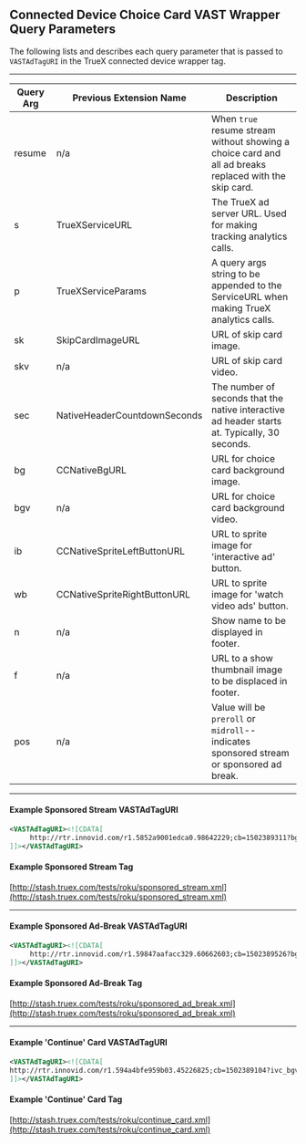 ## Connected Device Choice Card VAST Wrapper Query Parameters

The following lists and describes each query parameter that is passed to `VASTAdTagURI` in the TrueX connected device wrapper tag.

---

| Query Arg | Previous Extension Name | Description |
| ------------- | ------------- | ------------- |
| resume | n/a | When `true` resume stream without showing a choice card and all ad breaks replaced with the skip card. |
| s | TrueXServiceURL | The TrueX ad server URL.  Used for making tracking analytics calls. |
| p | TrueXServiceParams | A query args string to be appended to the ServiceURL when making TrueX analytics calls. |
| sk | SkipCardImageURL | URL of skip card image. |
| skv | n/a | URL of skip card video. |
| sec | NativeHeaderCountdownSeconds | The number of seconds that the native interactive ad header starts at.  Typically, 30 seconds. |
| bg | CCNativeBgURL | URL for choice card background image. |
| bgv | n/a | URL for choice card background video. |
| ib | CCNativeSpriteLeftButtonURL | URL to sprite image for 'interactive ad' button. |
| wb | CCNativeSpriteRightButtonURL | URL to sprite image for 'watch video ads' button. |
| n | n/a | Show name to be displayed in footer. |
| f | n/a | URL to a show thumbnail image to be displaced in footer. |
| pos | n/a | Value will be `preroll` or `midroll`--indicates sponsored stream or sponsored ad break. |

---
#### Example Sponsored Stream VASTAdTagURI

```xml
<VASTAdTagURI><![CDATA[
     http://rtr.innovid.com/r1.5852a9001edca0.98642229;cb=1502389311?bg=http%3A%2F%2Fmedia.truex.com%2Fimage_assets%2F2017-08-07%2Fb88115f3-926d-4602-9420-8b194296d335.png&f=&ib=http%3A%2F%2Fmedia.truex.com%2Fimage_assets%2F2017-08-07%2Fc0d17205-17cd-4bdf-8eb6-672633fd8eef.png&n=&p=bid_info%3Dcikxt0o9ptky3tm9iq4eh4ajvr9sj1e1u8e5bv0qight1kgnv7mflb1mbozo15adx0h7aay7w0ut2vdewgciel95ij6bxowdz5xfa0cb9uodw90fwlevakf70oy22ng5afsogcy1g4q3vvwyppw18xrurywli5bapdnfylzztou3tyr6x5tnjfkxyf8ybbxdenk3r5l40mvn1nsskjwss99fksrhj1o793lcahn153myqab6lbhk3tzlujyt6xlz3stmqg8turnjfum7zmxr6wso1dsfp35xe10nzq68fwdg0jkcl4tuteu4xql6jam2en6zwezl7nvmcd7g2hohbtpl23umg5lcqebawwcl1cmn36mtqo2n7fitogrhvve5mou2o5jfpw1kdo2h1di8mccwekaz3f4roptzg4d31z0jl3kb72prm2vbe%26campaign_id%3D8905%26creative_id%3D10840%26currency_amount%3D1%26impression_signature%3Df9c30a4bfc5b5f52e6cfda6b50a25b15348906c9dc1ee6c9a483ada0de03f585%26impression_timestamp%3D1502389311.7728536%26internal_referring_source%3DGx2I8puTR-CoHXvUNwoKDQ%26ip%3D76.79.158.34%26network_user_id%3DQF32P4QbSLaeYN2a0yj4rw%26placement_hash%3D1e8b5e4fb1b62451b8ce2cdfd76b5c598566f215%26session_id%3DVafbe652QkyEeasoFYUyBA%26stream_id%3D123&pos=preroll&resume=false&s=http%3A%2F%2Fserve.truex.com&sec=30&showskipcard=false&sk=http%3A%2F%2Fmedia.truex.com%2Fimage_assets%2F2017-08-07%2Fbf25e3c1-2d7e-4cad-8f25-8f41ece89788.png&wb=http%3A%2F%2Fmedia.truex.com%2Fimage_assets%2F2017-08-07%2Fc0bcbcc3-4c3e-4b65-90b3-56b6f8b7afac.png
]]></VASTAdTagURI>
```

#### Example Sponsored Stream Tag
[http://stash.truex.com/tests/roku/sponsored_stream.xml](http://stash.truex.com/tests/roku/sponsored_stream.xml)


---
#### Example Sponsored Ad-Break VASTAdTagURI

```xml
<VASTAdTagURI><![CDATA[
     http://rtr.innovid.com/r1.59847aafacc329.60662603;cb=1502389526?bg=http%3A%2F%2Fmedia.truex.com%2Fimage_assets%2F2017-06-23%2Fc0f060e8-fbfc-4827-9d54-a8d90ba2633b.jpg&f=&ib=http%3A%2F%2Fmedia.truex.com%2Fm%2Fpartners%2Finnovid%2Froku2%2Fmr_interact_btn_sprite.png&n=&p=bid_info%3Dcikxt0o9ptky3tm9ih4w1ev4wa9jpqxc6u45mby5pybvjyp7hfwvyczy1ff2pjxeh4csiml850dwtpomp6oh1cw7jnhba53qyickoikav99kxrml9i3z2y9wq1eekuayz9qrmlbkjuex97c7zb0kou68ro44wnj0dccsbf0d1mony73qa3f9oek0n7uc0o7093gvmo194wt23imw5oi8zvpnlpse0aasd1ou3dbqw410mcd23r7i0bf012rnzhktxxq3tefqgsf8t8ovq1u1yrsdac10bc7kconr4fliebh16yoyn4gti1zz622nhcz2z8ndcjrkfcjfuy93xrkl782tjehrcvx5vicatree1v1gqz9wot7m6txyhbcusim3t9015bze59ime6jab10unz8rw2nbfffj4yno34t5cxzvpgxomcfpezsi2%26campaign_id%3D9687%26creative_id%3D11622%26currency_amount%3D1%26impression_signature%3Df465e7953cd61116e5e98bd01b18fa5c807b3e7cb4cf86c58829060a75fc4a23%26impression_timestamp%3D1502389526.6020741%26internal_referring_source%3DOFGBaBsiS8OVXDDD2QqWCA%26ip%3D76.79.158.34%26network_user_id%3DiqyC8vFGSJSsO3gDdJcSpw%26placement_hash%3D4203b25e9b01c1bbf8ce175880efcdae3d862a27%26session_id%3DdH16kdCyQ1qy8B28iuY9kw%26stream_id%3D123&pos=midroll&resume=false&s=http%3A%2F%2Fserve.truex.com&sec=30&showskipcard=false&sk=http%3A%2F%2Fmedia.truex.com%2Fm%2Fpartners%2Finnovid%2Froku2%2Ffxnow_roku_skip_card.png&wb=http%3A%2F%2Fmedia.truex.com%2Fm%2Fpartners%2Finnovid%2Froku2%2Fmr_watch_btn_sprite.png
]]></VASTAdTagURI>
```

#### Example Sponsored Ad-Break Tag
[http://stash.truex.com/tests/roku/sponsored_ad_break.xml](http://stash.truex.com/tests/roku/sponsored_ad_break.xml)


---
#### Example 'Continue' Card VASTAdTagURI

```xml
<VASTAdTagURI><![CDATA[
http://rtr.innovid.com/r1.594a4bfe959b03.45226825;cb=1502389104?ivc_bgv=http%3A%2F%2Fmedia.truex.com%2Fvideo_assets%2F2017-07-11%2Fe85ecda8-58a3-4f2b-bb94-8ded3e2ab91a_large.mp4&ivc_f=&ivc_ib=http%3A%2F%2Fmedia.truex.com%2Fimage_assets%2F2017-08-09%2F9027f274-5808-49ef-97a8-c0bc098ac662.png&ivc_n=&ivc_p=bid_info%3Dcikxt0o9ptky3tm9r9whwjjydpyu7aptzd90td4iga32p8qp76xgzwfyxvvk6t9f5j76tvtsnn4isxu4w4pqqdmdxnphzqfjoebq1cm68t7jrbx0y3338v1z252dwbcrnjhudguo7c93xj6nmapoed01ptn1bmivymqcc7jbky468l6dm920ukjjoe31a7h7r87vpgzesdi4i49bw03jd0svht6srl35lcye7pv6fqo8db4lt1l5mav8i259b9gohnbo271ecr563ziedqeldw9495v4bffioduhmf5jc63ra6l9i6t0yhlgrx3elbccd8g8ejb8gpsf1kiz7sj6gqtrsmjqn8k7oj98c6u1zoykmqkg7mfgujkq2tpue4y571ma37r9ycj9hbew9h19wo8e1l30u2g6kddrj6ef9p9dhum20ijb6aux6%26campaign_id%3D10050%26creative_id%3D11866%26currency_amount%3D1%26impression_signature%3D78204b72c94a5b69cca48d511e314a6fb21f1396f16514cbcad75bedfb0b011d%26impression_timestamp%3D1502389104.202253%26internal_referring_source%3D1AKY_dDRRUKSbbIKvqdV0Q%26ip%3D76.79.158.34%26network_user_id%3DxnUIMmLpQYGqg1RwPLuB-A%26placement_hash%3Daba51de8f42fca9e5624e611f6e8a0ea3685d25d%26session_id%3Dgn3StSoqQs67QDb96GX1sQ%26stream_id%3D123&ivc_pos=preroll&ivc_resume=false&ivc_s=http%3A%2F%2Fserve.truex.com&ivc_sec=30&ivc_showskipcard=false&ivc_skv=http%3A%2F%2Fmedia.truex.com%2Fvideo_assets%2F2017-08-04%2F303e7139-c3c5-4772-9082-1198196b942f_large.mp4&ivc_wb=
]]></VASTAdTagURI>
```

#### Example 'Continue' Card Tag
[http://stash.truex.com/tests/roku/continue_card.xml](http://stash.truex.com/tests/roku/continue_card.xml)
